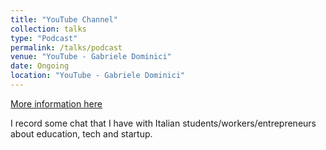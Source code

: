 ```yaml
---
title: "YouTube Channel"
collection: talks
type: "Podcast"
permalink: /talks/podcast
venue: "YouTube - Gabriele Dominici"
date: Ongoing
location: "YouTube - Gabriele Dominici"
---
```


[More information here](https://www.youtube.com/channel/UCqgeLF8z251RZAiQg9rcVLg)

I record some chat that I have with Italian students/workers/entrepreneurs about education, tech and startup.